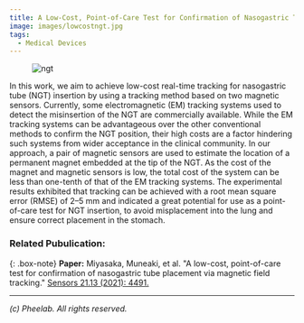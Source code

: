 ```yaml
---
title: A Low-Cost, Point-of-Care Test for Confirmation of Nasogastric Tube Placement via Magnetic Field Tracking
image: images/lowcostngt.jpg
tags:
  - Medical Devices
---
```


<figure class="figure">
  <img src="https://pheelab.github.io/images/lowcostngt.jpg" alt="ngt">
</figure>

In this work, we aim to achieve low-cost real-time tracking for nasogastric tube (NGT) insertion by using a tracking method based on two magnetic sensors. Currently, some electromagnetic (EM) tracking systems used to detect the misinsertion of the NGT are commercially available. While the EM tracking systems can be advantageous over the other conventional methods to confirm the NGT position, their high costs are a factor hindering such systems from wider acceptance in the clinical community. In our approach, a pair of magnetic sensors are used to estimate the location of a permanent magnet embedded at the tip of the NGT. As the cost of the magnet and magnetic sensors is low, the total cost of the system can be less than one-tenth of that of the EM tracking systems. The experimental results exhibited that tracking can be achieved with a root mean square error (RMSE) of 2–5 mm and indicated a great potential for use as a point-of-care test for NGT insertion, to avoid misplacement into the lung and ensure correct placement in the stomach.



### Related Pubulication:

{: .box-note}
**Paper:** Miyasaka, Muneaki, et al. "A low-cost, point-of-care test for confirmation of nasogastric tube placement via magnetic field tracking." [Sensors 21.13 (2021): 4491.]( https://doi.org/10.3390/s21134491)

--- 
*(c)  Pheelab. All rights reserved.*
